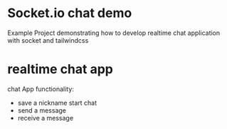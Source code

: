 # Socket.io chat demo
Example Project demonstrating how to develop realtime chat application with socket and tailwindcss 

# realtime chat app
chat App functionality: 

- save a nickname start chat
- send a message
- receive a message
